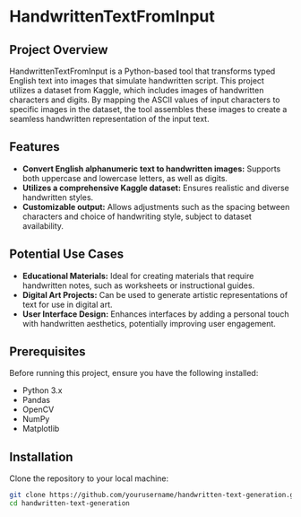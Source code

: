 # HandwrittenTextFromInput

## Project Overview
HandwrittenTextFromInput is a Python-based tool that transforms typed English text into images that simulate handwritten script. This project utilizes a dataset from Kaggle, which includes images of handwritten characters and digits. By mapping the ASCII values of input characters to specific images in the dataset, the tool assembles these images to create a seamless handwritten representation of the input text.

## Features
- **Convert English alphanumeric text to handwritten images:** Supports both uppercase and lowercase letters, as well as digits.
- **Utilizes a comprehensive Kaggle dataset:** Ensures realistic and diverse handwritten styles.
- **Customizable output:** Allows adjustments such as the spacing between characters and choice of handwriting style, subject to dataset availability.

## Potential Use Cases
- **Educational Materials:** Ideal for creating materials that require handwritten notes, such as worksheets or instructional guides.
- **Digital Art Projects:** Can be used to generate artistic representations of text for use in digital art.
- **User Interface Design:** Enhances interfaces by adding a personal touch with handwritten aesthetics, potentially improving user engagement.

## Prerequisites
Before running this project, ensure you have the following installed:
- Python 3.x
- Pandas
- OpenCV
- NumPy
- Matplotlib

## Installation
Clone the repository to your local machine:
```bash
git clone https://github.com/yourusername/handwritten-text-generation.git
cd handwritten-text-generation
